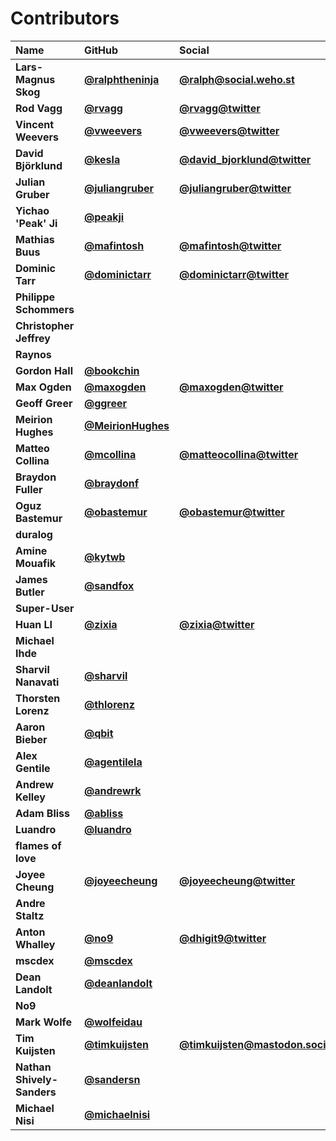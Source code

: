 # Contributors

| Name                       | GitHub                                                 | Social                                                                   |
| :------------------------- | :----------------------------------------------------- | :----------------------------------------------------------------------- |
| **Lars-Magnus Skog**       | [**@ralphtheninja**](https://github.com/ralphtheninja) | [**@ralph@social.weho.st**](https://social.weho.st/@ralph)               |
| **Rod Vagg**               | [**@rvagg**](https://github.com/rvagg)                 | [**@rvagg@twitter**](https://twitter.com/rvagg)                          |
| **Vincent Weevers**        | [**@vweevers**](https://github.com/vweevers)           | [**@vweevers@twitter**](https://twitter.com/vweevers)                    |
| **David Björklund**        | [**@kesla**](https://github.com/kesla)                 | [**@david_bjorklund@twitter**](https://twitter.com/david_bjorklund)      |
| **Julian Gruber**          | [**@juliangruber**](https://github.com/juliangruber)   | [**@juliangruber@twitter**](https://twitter.com/juliangruber)            |
| **Yichao 'Peak' Ji**       | [**@peakji**](https://github.com/peakji)               |                                                                          |
| **Mathias Buus**           | [**@mafintosh**](https://github.com/mafintosh)         | [**@mafintosh@twitter**](https://twitter.com/mafintosh)                  |
| **Dominic Tarr**           | [**@dominictarr**](https://github.com/dominictarr)     | [**@dominictarr@twitter**](https://twitter.com/dominictarr)              |
| **Philippe Schommers**     |                                                        |                                                                          |
| **Christopher Jeffrey**    |                                                        |                                                                          |
| **Raynos**                 |                                                        |                                                                          |
| **Gordon Hall**            | [**@bookchin**](https://github.com/bookchin)           |                                                                          |
| **Max Ogden**              | [**@maxogden**](https://github.com/maxogden)           | [**@maxogden@twitter**](https://twitter.com/maxogden)                    |
| **Geoff Greer**            | [**@ggreer**](https://github.com/ggreer)               |                                                                          |
| **Meirion Hughes**         | [**@MeirionHughes**](https://github.com/MeirionHughes) |                                                                          |
| **Matteo Collina**         | [**@mcollina**](https://github.com/mcollina)           | [**@matteocollina@twitter**](https://twitter.com/matteocollina)          |
| **Braydon Fuller**         | [**@braydonf**](https://github.com/braydonf)           |                                                                          |
| **Oguz Bastemur**          | [**@obastemur**](https://github.com/obastemur)         | [**@obastemur@twitter**](https://twitter.com/obastemur)                  |
| **duralog**                |                                                        |                                                                          |
| **Amine Mouafik**          | [**@kytwb**](https://github.com/kytwb)                 |                                                                          |
| **James Butler**           | [**@sandfox**](https://github.com/sandfox)             |                                                                          |
| **Super-User**             |                                                        |                                                                          |
| **Huan LI**                | [**@zixia**](https://github.com/zixia)                 | [**@zixia@twitter**](https://twitter.com/zixia)                          |
| **Michael Ihde**           |                                                        |                                                                          |
| **Sharvil Nanavati**       | [**@sharvil**](https://github.com/sharvil)             |                                                                          |
| **Thorsten Lorenz**        | [**@thlorenz**](https://github.com/thlorenz)           |                                                                          |
| **Aaron Bieber**           | [**@qbit**](https://github.com/qbit)                   |                                                                          |
| **Alex Gentile**           | [**@agentilela**](https://github.com/agentilela)       |                                                                          |
| **Andrew Kelley**          | [**@andrewrk**](https://github.com/andrewrk)           |                                                                          |
| **Adam Bliss**             | [**@abliss**](https://github.com/abliss)               |                                                                          |
| **Luandro**                | [**@luandro**](https://github.com/luandro)             |                                                                          |
| **flames of love**         |                                                        |                                                                          |
| **Joyee Cheung**           | [**@joyeecheung**](https://github.com/joyeecheung)     | [**@joyeecheung@twitter**](https://twitter.com/joyeecheung)              |
| **Andre Staltz**           |                                                        |                                                                          |
| **Anton Whalley**          | [**@no9**](https://github.com/no9)                     | [**@dhigit9@twitter**](https://twitter.com/dhigit9)                      |
| **mscdex**                 | [**@mscdex**](https://github.com/mscdex)               |                                                                          |
| **Dean Landolt**           | [**@deanlandolt**](https://github.com/deanlandolt)     |                                                                          |
| **No9**                    |                                                        |                                                                          |
| **Mark Wolfe**             | [**@wolfeidau**](https://github.com/wolfeidau)         |                                                                          |
| **Tim Kuijsten**           | [**@timkuijsten**](https://github.com/timkuijsten)     | [**@timkuijsten@mastodon.social**](https://mastodon.social/@timkuijsten) |
| **Nathan Shively-Sanders** | [**@sandersn**](https://github.com/sandersn)           |                                                                          |
| **Michael Nisi**           | [**@michaelnisi**](https://github.com/michaelnisi)     |                                                                          |
